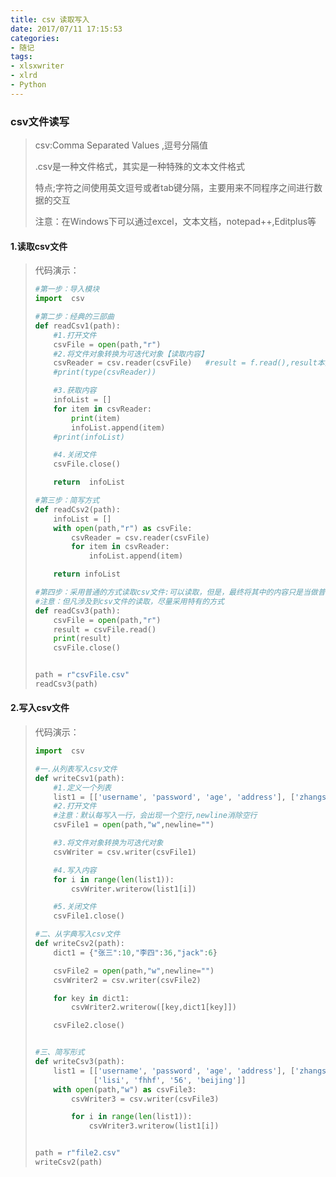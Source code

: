 ```yaml
---
title: csv 读取写入
date: 2017/07/11 17:15:53
categories: 
- 随记
tags: 
- xlsxwriter
- xlrd
- Python
---
```


### csv文件读写

> csv:Comma Separated Values ,逗号分隔值
>
> .csv是一种文件格式，其实是一种特殊的文本文件格式
>
> 特点;字符之间使用英文逗号或者tab键分隔，主要用来不同程序之间进行数据的交互
>
> 注意：在Windows下可以通过excel，文本文档，notepad++,Editplus等

#### 1.读取csv文件

> 代码演示：
>
> ```python
> #第一步：导入模块
> import  csv
> 
> #第二步：经典的三部曲
> def readCsv1(path):
>     #1.打开文件
>     csvFile = open(path,"r")
>     #2.将文件对象转换为可迭代对象【读取内容】
>     csvReader = csv.reader(csvFile)   #result = f.read(),result本身就是文件中的内容
>     #print(type(csvReader))
> 
>     #3.获取内容
>     infoList = []
>     for item in csvReader:
>         print(item)
>         infoList.append(item)
>     #print(infoList)
> 
>     #4.关闭文件
>     csvFile.close()
> 
>     return  infoList
> 
> #第三步：简写方式
> def readCsv2(path):
>     infoList = []
>     with open(path,"r") as csvFile:
>         csvReader = csv.reader(csvFile)
>         for item in csvReader:
>             infoList.append(item)
> 
>     return infoList
> 
> #第四步：采用普通的方式读取csv文件:可以读取，但是，最终将其中的内容只是当做普通的文本读取出来
> #注意：但凡涉及到csv文件的读取，尽量采用特有的方式
> def readCsv3(path):
>     csvFile = open(path,"r")
>     result = csvFile.read()
>     print(result)
>     csvFile.close()
> 
> 
> path = r"csvFile.csv"
> readCsv3(path)
> ```

#### 2.写入csv文件

> 代码演示：
>
> ```python
> import  csv
> 
> #一.从列表写入csv文件
> def writeCsv1(path):
>     #1.定义一个列表
>     list1 = [['username', 'password', 'age', 'address'], ['zhangsan', 'abc123', '534', 'china'], ['lisi', 'fhhf', '56', 'beijing']]
>     #2.打开文件
>     #注意：默认每写入一行，会出现一个空行,newline消除空行
>     csvFile1 = open(path,"w",newline="")
> 
>     #3.将文件对象转换为可迭代对象
>     csvWriter = csv.writer(csvFile1)
> 
>     #4.写入内容
>     for i in range(len(list1)):
>         csvWriter.writerow(list1[i])
> 
>     #5.关闭文件
>     csvFile1.close()
> 
> #二、从字典写入csv文件
> def writeCsv2(path):
>     dict1 = {"张三":10,"李四":36,"jack":6}
> 
>     csvFile2 = open(path,"w",newline="")
>     csvWriter2 = csv.writer(csvFile2)
> 
>     for key in dict1:
>         csvWriter2.writerow([key,dict1[key]])
> 
>     csvFile2.close()
> 
> 
> #三、简写形式
> def writeCsv3(path):
>     list1 = [['username', 'password', 'age', 'address'], ['zhangsan', 'abc123', '534', 'china'],
>              ['lisi', 'fhhf', '56', 'beijing']]
>     with open(path,"w") as csvFile3:
>         csvWriter3 = csv.writer(csvFile3)
> 
>         for i in range(len(list1)):
>             csvWriter3.writerow(list1[i])
> 
> 
> path = r"file2.csv"
> writeCsv2(path)
> ```

### 